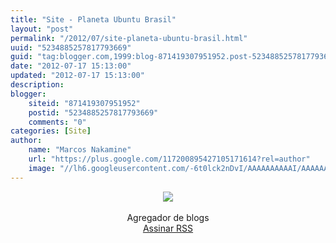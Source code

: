 ```yaml
---
title: "Site - Planeta Ubuntu Brasil"
layout: "post"
permalink: "/2012/07/site-planeta-ubuntu-brasil.html"
uuid: "5234885257817793669"
guid: "tag:blogger.com,1999:blog-871419307951952.post-5234885257817793669"
date: "2012-07-17 15:13:00"
updated: "2012-07-17 15:13:00"
description: 
blogger:
    siteid: "871419307951952"
    postid: "5234885257817793669"
    comments: "0"
categories: [Site]
author: 
    name: "Marcos Nakamine"
    url: "https://plus.google.com/117200895427105171614?rel=author"
    image: "//lh6.googleusercontent.com/-6t0lck2nDvI/AAAAAAAAAAI/AAAAAAAAOBw/_9ON3AiIr48/s32-c/photo.jpg"
---
```


<div class="css-full-post-content js-full-post-content">
<div class="separator" style="clear: both; text-align: center;"><a href="http://planeta.ubuntu-br.org/" target="_blank"><img border="0" src="http://4.bp.blogspot.com/-yyqi4Ty-uRk/UAGMS4eaIeI/AAAAAAAANE8/SiGUPUPZ-8s/s1600/Untitled-3.jpg" /></a></div><div style="text-align: center;"><br /></div><div style="text-align: center;">Agregador de blogs</div><div style="text-align: center;"><a href="http://planeta.ubuntu-br.org/rss20.xml" target="_blank">Assinar RSS</a></div>
</div>